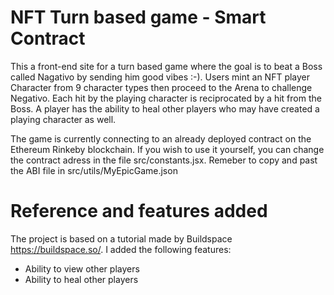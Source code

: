 # NFT Turn based game - Smart Contract

This a front-end site for a turn based game where the goal is to beat a Boss called Nagativo by sending him good vibes :-). Users mint an NFT player Character from 9 character types then proceed to the Arena to challenge Negativo. Each hit by the playing character is reciprocated by a hit from the Boss. A player has the ability to heal other players who may have created a playing character as well.

The game is currently connecting to an already deployed contract on the Ethereum Rinkeby blockchain. 
If you wish to use it yourself, you can change the contract adress in the file src/constants.jsx. Remeber to copy and past the ABI file in src/utils/MyEpicGame.json

# Reference and features added
The project is based on a tutorial made by Buildspace https://buildspace.so/. I added the following features:

* Ability to view other players
* Ability to heal other players
